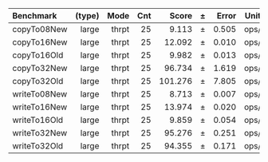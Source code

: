 Benchmark | (type) | Mode | Cnt | Score | ± | Error | Units
:---------|-------:|-----:|----:|------:|---|------:|-----:
copyTo08New | large | thrpt | 25 | 9.113 | ± | 0.505 | ops/s
copyTo16New | large | thrpt | 25 | 12.092 | ± | 0.010 | ops/s
copyTo16Old | large | thrpt | 25 | 9.982 | ± | 0.013 | ops/s
copyTo32New | large | thrpt | 25 | 96.734 | ± | 1.619 | ops/s
copyTo32Old | large | thrpt | 25 | 101.276 | ± | 7.805 | ops/s
writeTo08New | large | thrpt | 25 | 8.713 | ± | 0.007 | ops/s
writeTo16New | large | thrpt | 25 | 13.974 | ± | 0.020 | ops/s
writeTo16Old | large | thrpt | 25 | 9.859 | ± | 0.054 | ops/s
writeTo32New | large | thrpt | 25 | 95.276 | ± | 0.251 | ops/s
writeTo32Old | large | thrpt | 25 | 94.355 | ± | 0.171 | ops/s

